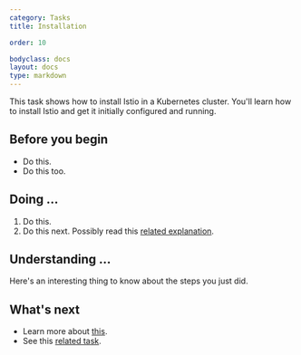 ```yaml
---
category: Tasks
title: Installation

order: 10

bodyclass: docs
layout: docs
type: markdown
---
```


This task shows how to install Istio in a Kubernetes cluster. You'll learn
how to install Istio and get it initially configured and running.


## Before you begin
* Do this.
* Do this too.

## Doing ...

1. Do this.
1. Do this next. Possibly read this [related explanation](...).



## Understanding ...

Here's an interesting thing to know about the steps you just did.


## What's next
* Learn more about [this](...).
* See this [related task](...).



